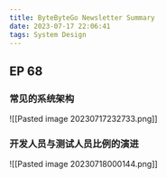 ```yaml
---
title: ByteByteGo Newsletter Summary
date: 2023-07-17 22:06:41
tags: System Design
---
```


## EP 68

### 常见的系统架构

![[Pasted image 20230717232733.png]]

### 开发人员与测试人员比例的演进

![[Pasted image 20230718000144.png]]